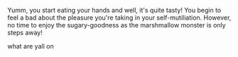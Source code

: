 Yumm, you start eating your hands and well, it's quite tasty! You begin to feel a bad
about the pleasure you're taking in your self-mutiliation. However, no time to enjoy
the sugary-goodness as the marshmallow monster is only steps away!

what are yall on 


